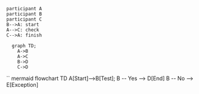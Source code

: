 ```mermaid
participant A
participant B
participant C
B-->A: start
A-->C: check
C-->A: finish
```

```mermaid
  graph TD;
    A->B
    A->C
    B->D
    C->D
```

`` mermaid
  flowchart TD
    A[Start]-->B[Test];
    B -- Yes --> D[End]
    B -- No --> E[Exception]
```
